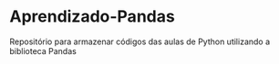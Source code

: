 # Aprendizado-Pandas
Repositório para armazenar códigos  das aulas de Python utilizando a biblioteca Pandas
